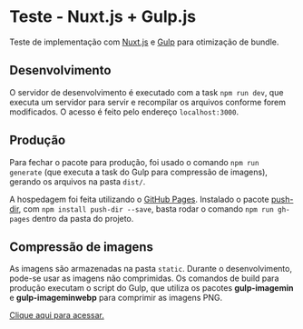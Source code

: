 # Teste - Nuxt.js + Gulp.js

Teste de implementação com [Nuxt.js](https://nuxtjs.org/) e [Gulp](https://gulpjs.com/) para otimização de bundle.

## Desenvolvimento

O servidor de desenvolvimento é executado com a task `npm run dev`, que executa um servidor para servir e recompilar os arquivos conforme forem modificados. O acesso é feito pelo endereço `localhost:3000`.

## Produção

Para fechar o pacote para produção, foi usado o comando `npm run generate` (que executa a task do Gulp para compressão de imagens), gerando os arquivos na pasta `dist/`.

A hospedagem foi feita utilizando o [GitHub Pages](https://pages.github.com/). Instalado o pacote [push-dir](https://www.npmjs.com/package/push-dir), com `npm install push-dir --save`, basta rodar o comando `npm run gh-pages` dentro da pasta do projeto.

## Compressão de imagens

As imagens são armazenadas na pasta `static`. Durante o desenvolvimento, pode-se usar as imagens não comprimidas.
Os comandos de build para produção executam o script do Gulp, que utiliza os pacotes **gulp-imagemin** e **gulp-imageminwebp** para comprimir as imagens PNG.


[Clique aqui para acessar.](https://atmonello.github.io/teste-nuxt-gulp/)
